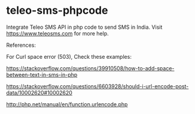 # teleo-sms-phpcode 
Integrate Teleo SMS API in php code to send SMS in India. 
Visit https://www.teleosms.com for more help. 


References: 

For Curl space error (503), Check these examples: 

https://stackoverflow.com/questions/39910508/how-to-add-space-between-text-in-sms-in-php 

https://stackoverflow.com/questions/6603928/should-i-url-encode-post-data/10002620#10002620 

http://php.net/manual/en/function.urlencode.php 

